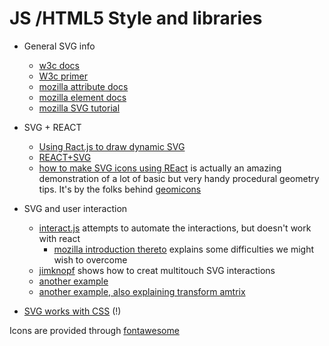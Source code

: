 # JS /HTML5 Style and libraries

* General SVG info

  * [w3c docs](https://www.w3.org/TR/SVG/coords.html#TransformAttribute)
  * [W3c primer](https://www.w3.org/Graphics/SVG/IG/resources/svgprimer.html)
  * [mozilla attribute docs](https://developer.mozilla.org/en-US/docs/Web/SVG/Attribute)
  * [mozilla element docs](https://developer.mozilla.org/en-US/docs/Web/SVG/Element#Graphics)
  * [mozilla SVG tutorial](https://developer.mozilla.org/en-US/docs/Web/SVG/Tutorial)

* SVG + REACT
  * [Using Ract.js to draw dynamic SVG](https://biesnecker.com/2014/10/22/using-reactjs-to-draw-dynamic-svgs/)
  * [REACT+SVG](http://stackoverflow.com/a/30579774)
  * [how to make SVG icons using REact](http://jxnblk.com/react-icons/) is actually an amazing demonstration of a lot of basic but very handy procedural geometry tips. It's by the folks behind [geomicons](http://geomicons.com/)

* SVG and user interaction

  * [interact.js](http://interactjs.io/) attempts to automate the interactions, but doesn't work with react
    * [mozilla introduction thereto](https://hacks.mozilla.org/2014/11/interact-js-for-drag-and-drop-resizing-and-multi-touch-gestures/) explains some difficulties we might wish to overcome
  * [jimknopf](https://github.com/eskimoblood/jim-knopf/blob/master/lib/knob.js) shows how to creat multitouch SVG interactions
  * [another example](http://nuclearprojects.com/blog/svg-click-and-drag-object-with-mouse-code/)
  * [another example, also explaining transform amtrix](http://www.petercollingridge.co.uk/interactive-svg-components/draggable-svg-element)

* [SVG works with CSS](https://developer.mozilla.org/en-US/docs/Web/Guide/CSS/Getting_started/SVG_and_CSS) (!)

Icons are provided through [fontawesome](http://fontawesome.io/icons/)
